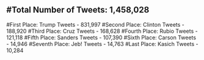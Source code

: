 #Total Number of Tweets: 1,458,028 
---
#First Place: Trump Tweets - 831,997
#Second Place: Clinton Tweets - 188,920
#Third Place: Cruz Tweets - 168,628
#Fourth Place: Rubio Tweets - 121,118
#Fifth Place: Sanders Tweets - 107,390
#Sixth Place: Carson Tweets - 14,946
#Seventh Place: Jeb! Tweets - 14,763
#Last Place: Kasich Tweets - 10,284
